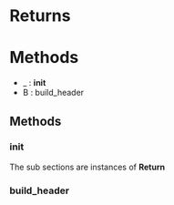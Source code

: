 # Returns



# Methods
- _ : __init__ 
- B : build_header 

## Methods

### __init__



The sub sections are instances of **Return**




### build_header







